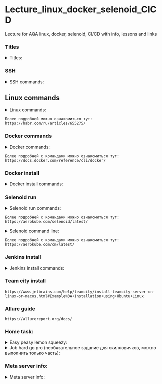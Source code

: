 # Lecture_linux_docker_selenoid_CICD
Lecture for AQA linux, docker, selenoid, CI/CD with info, lessons and links

### Titles
<details><summary>Titles:</summary>
	
	- linux commands
	- docker
	- Jenkins & TeamCity
	- Let's code
 
</details>
	
### SSH
<details><summary>SSH commands:</summary>
	
	ssh-keygen 
	ssh -i ~/.ssh/test.pub <login>@<public ip> 
 	ssh -i C:\Users\Bat_Lanit\key_den root@45.89.65.48
 
 </details>
	
## Linux commands
<details><summary>Linux commands:</summary>
	
	ls -la - посмотреть содержимое каталога
	cd - сменить категорию
	mkdir - создать каталог
	touch - создать файл
	cp - скопировать
	mv - перемещение файла каталога
	--help, -h - флаг для отображения документации
	man - команда для отображения документации
	sudo - выполнение команды под привилигированным пользователем
	chmod - изменить права доступа
	chown - смена пользователя
	top - команда для просмотра использования ресурсов
	grep - поиск по передаваемым данным
 
 </details>
	
	Более подробней можно ознакомиться тут: https://habr.com/ru/articles/655275/
	
### Docker commands
<details><summary>Docker commands:</summary>
	
	docker ps - посмотреть запущенные контейнеры
	docker pa -a - посмотреть запущенные и осттановленные контейнеры
	docker stop - остановить контейнер
	docker rm - удалить контейнер
	docker rmi - удалить образ
	docker pull - скачать образ из удаленного репозитория
	docker push - загрузить образ в удаленный репозиторий
 
 </details>
	
	Более подробней с командами можно ознакомиться тут: https://docs.docker.com/reference/cli/docker/
	
### Docker install
<details><summary>Docker install commands:</summary>
	
	sudo apt install docker.io -y
	sudo usermod -aG docker $USER
 
  </details>
	
### Selenoid run
<details><summary>Selenoid run commands:</summary>
	
	docker run -d                                   \
	--name selenoid                                 \
	-p 4444:4444                                    \
	-v /var/run/docker.sock:/var/run/docker.sock    \
	-v /your/directory/config/:/etc/selenoid/:ro    \
	aerokube/selenoid:latest-release
	
	docker pull selenoid/chrome:120.0
 
  </details>

	Более подробней с командами можно ознакомиться тут: https://aerokube.com/selenoid/latest/

 <details><summary>Selenoid command line:</summary>
	
	./cm_linux_amd64 selenoid start -c /home/admin/config/
 
  </details>

  	Более подробней с командами можно ознакомиться тут: https://aerokube.com/cm/latest/

	
	
### Jenkins install
<details><summary>Jenkins install commands:</summary>
	
	sudo wget -O /usr/share/keyrings/jenkins-keyring.asc \
	  https://pkg.jenkins.io/debian-stable/jenkins.io-2023.key
	echo deb [signed-by=/usr/share/keyrings/jenkins-keyring.asc] \
	  https://pkg.jenkins.io/debian-stable binary/ | sudo tee \
	  /etc/apt/sources.list.d/jenkins.list > /dev/null
	sudo apt-get update
	sudo apt-get install jenkins
	sudo apt install maven -y
	sudo apt install openjdk-11-jre-headless -y
	sudo systemctl enable jenkins
	sudo systemctl status jenkins
	cat /var/lib/jenkins/secrets/initialAdminPassword
 
</details>
	
### Team city install
	https://www.jetbrains.com/help/teamcity/install-teamcity-server-on-linux-or-macos.html#Example%3A+Installation+using+Ubuntu+Linux
	
### Allure guide
	https://allurereport.org/docs/
	
	
### Home task:
 <details><summary>Easy peasy lemon squeezy:</summary>
	 
		Docker:
			- Установить docker*;
			- Запустить контейнер с selenoid;
			- Запустить свои тесты в селенойде.
			Для проверки выполнения прислать скриншоты:
				- команды docker ps или UI с поднятым контейнером selenoid;
				- скриншот из браузера с выводом статуса selenoid с запущенной сессией.
		Jenkins:
			- Создать билд, который запускает (группу | профиль | папку) с вашими тестами из вашего публичного репозитория в определенное время;
			- Настроить создание Allure отчета в вашем билде.
			Для проверки выполнения прислать ссылку на билд.
			
		* - для работы docker на Windows потребуется WSL (подсистема Windows для Linux), которой нет в старых версиях Windows. В таком случае можно установить один из сервесов для виртуализации и запустить виртуальную машину, например под Linux.
  
</details>

 <details><summary>Job hard go pro (необязательное задание для скилловичков, можно выполнить только часть):</summary>
	 
		Docker:
			- выполнить задание из раздела "Easy peasy lemon squeezy" на виртуальной машине или сервере linux;
			- добавить поддержку нескольких версий браузеров;
			- добавить настройки selenoid тайм аутов для контейнеров с браузерами и ограничить количество сессий 16;
			- запустить контейнер с selenoid-ui (https://aerokube.com/selenoid-ui/latest/).
			Для проверки выполнения прислать скриншоты:
				- команды docker ps или UI с поднятым контейнером selenoid и selenoid-ui;
				- скриншот из браузера с выводом статуса selenoid и selenoid-ui с запущенной сессией.
		(Jenkins | TeamCity):
			- установить (Jenkins | TeamCity) на виртуальной машине или сервере linux;
			- выполнить задание из раздела "Easy peasy lemon squeezy" на виртуальной машине или сервере linux.
			Для проверки выполнения прислать ссылку на билд и логин с паролем от учетки, чтобы проверить, или скриншоты если делали через виртуальную машину локально.
   
</details>

		
### Meta server info:
 <details><summary>Meta server info:</summary>
	 
	- Selnoid:
		url: http://89.169.147.50:4444/
	- Jenkins:
		url: http://89.169.147.50:8080
		login: aqa
  		pass: in work chat
	- Teamcity:
		url: n/a
		login: n/a
	- Versions:
		java: openjdk 17.0.12
		maven: 3.8.7
		gradle: 4.4.1
		docker: 24.0.7
  
</details>


